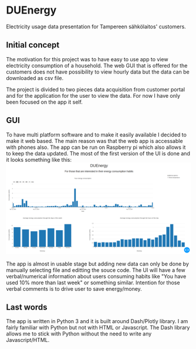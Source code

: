 # DUEnergy
Electricity usage data presentation for Tampereen sähkölaitos' customers.


## Initial concept
The motivation for this project was to have easy to use app to view electricity consumption of a household. The web GUI that is offered for the customers does not have possibility to view hourly data but the data can be downloaded as csv file.

The project is divided to two pieces data acquisition from customer portal and for the application for the user to view the data. For now I have only been focused on the app it self.

## GUI
To have multi platform software and to make it easily available I decided to make it web based. The main reason was that the web app is accessable with phones also. The app can be run on Raspberry pi which also allows it to keep the data updated. The most of the first version of the UI is done and it looks something like this:
![UI](UI.png)

The app is almost in usable stage but adding new data can only be done by manually selecting file and editting the souce code. The UI will have a few verbal/numerical information about users consuming habits like "You have used 10% more than last week" or something similar. Intention for those verbal comments is to drive user to save energy/money.

## Last words
The app is written in Python 3 and it is built around Dash/Plotly library. I am fairly familiar with Python but not with HTML or Javascript. The Dash library allows me to stick with Python without the need to write any Javascript/HTML.